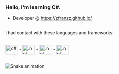 ### Hello, i'm learning C#.

- Developer @ https://zfranzz.github.io/

##

I had contact with these languages and frameworks:
<div style="display: inline_block"><br>
  <a href="https://github.com/Pupetus/ThunderClickerApp"><img align="center" alt="c#" height="30" width="40" src="https://cdn.jsdelivr.net/gh/devicons/devicon/icons/csharp/csharp-original.svg"></a>
  -
  <a href="https://github.com/Pupetus/ThunderClickerApp"><img align="center" alt=".net" height="30" width="40" src="https://cdn.jsdelivr.net/gh/devicons/devicon/icons/dotnetcore/dotnetcore-original.svg"></a>
  -
  <a href="https://github.com/Pupetus/Pupetus-Bot"><img align="center" alt=".net" height="30" width="40" src="https://cdn.jsdelivr.net/gh/devicons/devicon/icons/javascript/javascript-original.svg"></a>
  -
  <a href="https://github.com/Pupetus/Pupetus-Bot"><img align="center" alt=".net" height="30" width="40" src="https://cdn.jsdelivr.net/gh/devicons/devicon/icons/nodejs/nodejs-original-wordmark.svg"></a>
</div>
  
##  
  
![Snake animation](https://github.com/Pupetus/Pupetus/blob/output/github-contribution-grid-snake.svg)
